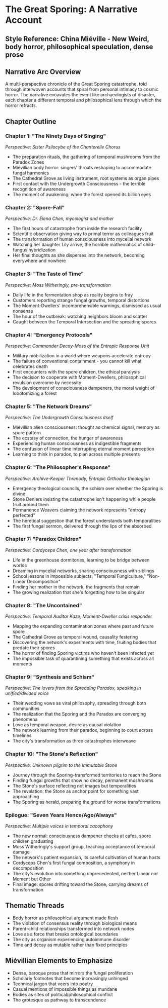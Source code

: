 # The Great Sporing: A Narrative Account
## Style Reference: China Miéville - New Weird, body horror, philosophical speculation, dense prose

## Narrative Arc Overview
A multi-perspective chronicle of the Great Sporing catastrophe, told through interwoven accounts that spiral from personal intimacy to cosmic horror. The narrative excavates the event like archaeologists of disaster, each chapter a different temporal and philosophical lens through which the horror refracts.

## Chapter Outline

### Chapter 1: "The Ninety Days of Singing" 
*Perspective: Sister Psilocybe of the Chanterelle Chorus*
- The preparation rituals, the gathering of temporal mushrooms from the Paradox Zones
- Miévillian body horror: singers' throats reshaping to accommodate fungal harmonics
- The Cathedral Grove as living instrument, root systems as organ pipes
- First contact with the Undergrowth Consciousness - the terrible recognition of awareness
- The moment of awakening: when the forest opened its billion eyes

### Chapter 2: "Spore-Fall"
*Perspective: Dr. Elena Chen, mycologist and mother*
- The first hours of catastrophe from inside the research facility
- Scientific observation giving way to primal terror as colleagues fruit
- The transformation of human consciousness into mycelial network
- Watching her daughter Lily arrive, the horrible mathematics of child-fungus hybridization
- Her final thoughts as she disperses into the network, becoming everywhere and nowhere

### Chapter 3: "The Taste of Time"
*Perspective: Moss Witheringly, pre-transformation*
- Daily life in the fermentation shop as reality begins to fray
- Customers reporting strange fungal growths, temporal distortions
- The Moment-Dwellers' incomprehensible warnings, dismissed as usual nonsense
- The hour of the outbreak: watching neighbors bloom and scatter
- Caught between the Temporal Intersection and the spreading spores

### Chapter 4: "Emergency Protocols"
*Perspective: Commander Decay-Moss of the Entropic Response Unit*
- Military mobilization in a world where weapons accelerate entropy
- The failure of conventional containment - you cannot kill what celebrates death
- First encounters with the spore children, the ethical paralysis
- The decision to cooperate with Moment-Dwellers, philosophical revulsion overcome by necessity
- The development of consciousness dampeners, the moral weight of lobotomizing a forest

### Chapter 5: "The Network Dreams"
*Perspective: The Undergrowth Consciousness itself*
- Miévillian alien consciousness: thought as chemical signal, memory as spore pattern
- The ecstasy of connection, the hunger of awareness
- Experiencing human consciousness as indigestible fragments
- The confusion of linear time interrupting eternal moment perception
- Learning to think in paradox, to plan across multiple presents

### Chapter 6: "The Philosopher's Response"
*Perspective: Archive-Keeper Threnody, Entropic Orthodox theologian*
- Emergency theological councils, the schism over whether the Sporing is divine
- Stone Deniers insisting the catastrophe isn't happening while people fruit around them
- Permanence Weavers claiming the network represents "entropy perfected"
- The heretical suggestion that the forest understands both temporalities
- The first fungal sermon, delivered through the lips of the absorbed

### Chapter 7: "Paradox Children"
*Perspective: Cordyceps Chen, one year after transformation*
- Life in the greenhouse dormitories, learning to be bridge between worlds
- Dreaming in mycelial networks, sharing consciousness with siblings
- School lessons in impossible subjects: "Temporal Fungiculture," "Non-Linear Decomposition"
- Finding her mother in the network, the fragments that remain
- The growing realization that she's forgetting how to be singular

### Chapter 8: "The Uncontained"
*Perspective: Temporal Auditor Kaze, Moment-Dweller crisis responder*
- Mapping the expanding contamination zones where past and future spore
- The Cathedral Grove as temporal wound, causality festering
- Discovering the network's experiments with time, fruiting bodies that predate their spores
- The horror of finding Sporing victims who haven't been infected yet
- The impossible task of quarantining something that exists across all moments

### Chapter 9: "Synthesis and Schism"
*Perspective: The lovers from the Spreading Paradox, speaking in unified/divided voice*
- Their wedding vows as viral philosophy, spreading through both communities
- The realization that the Sporing and the Paradox are converging phenomena
- Love as temporal weapon, desire as causal violation
- The network learning from their paradox, beginning to court across timelines
- The city's transformation as three catastrophes interweave

### Chapter 10: "The Stone's Reflection"
*Perspective: Unknown pilgrim to the Immutable Stone*
- Journey through the Sporing-transformed territories to reach the Stone
- Finding fungal growths that show no decay, permanent mushrooms
- The Stone's surface reflecting not images but temporalities
- The revelation: the Stone as anchor point for something vast approaching
- The Sporing as herald, preparing the ground for worse transformations

### Epilogue: "Seven Years Hence/Ago/Always"
*Perspective: Multiple voices in temporal cacophony*
- The new normal: consciousness dampener checks at cafes, spore children graduating
- Moss Witheringly's support group, teaching acceptance of temporal damage
- The network's patient expansion, its careful cultivation of human hosts
- Cordyceps Chen's first fungal composition, a symphony in decomposition
- The city's evolution into something unprecedented, neither Linear nor Moment but Other
- Final image: spores drifting toward the Stone, carrying dreams of transformation

## Thematic Threads
- Body horror as philosophical argument made flesh
- The violation of consensus reality through biological means
- Parent-child relationships transformed into network nodes
- Love as a force that breaks ontological boundaries
- The city as organism experiencing autoimmune disorder
- Time and decay as mutable rather than fixed principles

## Miévillian Elements to Emphasize
- Dense, baroque prose that mirrors the fungal proliferation
- Scholarly footnotes that become increasingly unhinged
- Technical jargon that veers into poetry
- Casual mentions of impossible things as mundane
- Bodies as sites of political/philosophical conflict
- The grotesque as pathway to transcendence